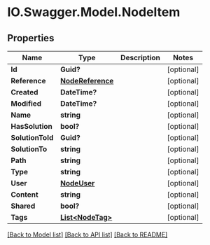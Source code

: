 # IO.Swagger.Model.NodeItem
## Properties

Name | Type | Description | Notes
------------ | ------------- | ------------- | -------------
**Id** | **Guid?** |  | [optional] 
**Reference** | [**NodeReference**](NodeReference.md) |  | [optional] 
**Created** | **DateTime?** |  | [optional] 
**Modified** | **DateTime?** |  | [optional] 
**Name** | **string** |  | [optional] 
**HasSolution** | **bool?** |  | [optional] 
**SolutionToId** | **Guid?** |  | [optional] 
**SolutionTo** | **string** |  | [optional] 
**Path** | **string** |  | [optional] 
**Type** | **string** |  | [optional] 
**User** | [**NodeUser**](NodeUser.md) |  | [optional] 
**Content** | **string** |  | [optional] 
**Shared** | **bool?** |  | [optional] 
**Tags** | [**List&lt;NodeTag&gt;**](NodeTag.md) |  | [optional] 

[[Back to Model list]](../README.md#documentation-for-models) [[Back to API list]](../README.md#documentation-for-api-endpoints) [[Back to README]](../README.md)

